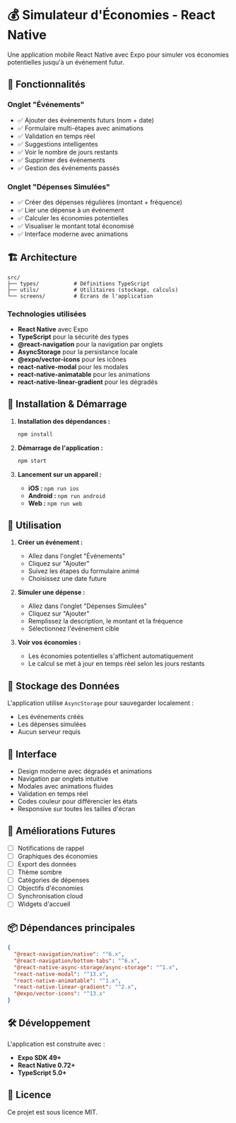 # 💰 Simulateur d'Économies - React Native

Une application mobile React Native avec Expo pour simuler vos économies potentielles jusqu'à un événement futur.

## 🎯 Fonctionnalités

### Onglet "Événements"
- ✅ Ajouter des événements futurs (nom + date)
- ✅ Formulaire multi-étapes avec animations
- ✅ Validation en temps réel
- ✅ Suggestions intelligentes
- ✅ Voir le nombre de jours restants
- ✅ Supprimer des événements
- ✅ Gestion des événements passés

### Onglet "Dépenses Simulées"
- ✅ Créer des dépenses régulières (montant + fréquence)
- ✅ Lier une dépense à un événement
- ✅ Calculer les économies potentielles
- ✅ Visualiser le montant total économisé
- ✅ Interface moderne avec animations

## 🏗️ Architecture

```
src/
├── types/           # Définitions TypeScript
├── utils/           # Utilitaires (stockage, calculs)
└── screens/         # Écrans de l'application
```

### Technologies utilisées
- **React Native** avec Expo
- **TypeScript** pour la sécurité des types
- **@react-navigation** pour la navigation par onglets
- **AsyncStorage** pour la persistance locale
- **@expo/vector-icons** pour les icônes
- **react-native-modal** pour les modales
- **react-native-animatable** pour les animations
- **react-native-linear-gradient** pour les dégradés

## 🚀 Installation & Démarrage

1. **Installation des dépendances :**
   ```bash
   npm install
   ```

2. **Démarrage de l'application :**
   ```bash
   npm start
   ```

3. **Lancement sur un appareil :**
   - **iOS :** `npm run ios`
   - **Android :** `npm run android`
   - **Web :** `npm run web`

## 📱 Utilisation

1. **Créer un événement :**
   - Allez dans l'onglet "Événements"
   - Cliquez sur "Ajouter"
   - Suivez les étapes du formulaire animé
   - Choisissez une date future

2. **Simuler une dépense :**
   - Allez dans l'onglet "Dépenses Simulées"
   - Cliquez sur "Ajouter"
   - Remplissez la description, le montant et la fréquence
   - Sélectionnez l'événement cible

3. **Voir vos économies :**
   - Les économies potentielles s'affichent automatiquement
   - Le calcul se met à jour en temps réel selon les jours restants

## 💾 Stockage des Données

L'application utilise `AsyncStorage` pour sauvegarder localement :
- Les événements créés
- Les dépenses simulées
- Aucun serveur requis

## 🎨 Interface

- Design moderne avec dégradés et animations
- Navigation par onglets intuitive
- Modales avec animations fluides
- Validation en temps réel
- Codes couleur pour différencier les états
- Responsive sur toutes les tailles d'écran

## 🔮 Améliorations Futures

- [ ] Notifications de rappel
- [ ] Graphiques des économies
- [ ] Export des données
- [ ] Thème sombre
- [ ] Catégories de dépenses
- [ ] Objectifs d'économies
- [ ] Synchronisation cloud
- [ ] Widgets d'accueil

## 📦 Dépendances principales

```json
{
  "@react-navigation/native": "^6.x",
  "@react-navigation/bottom-tabs": "^6.x",
  "@react-native-async-storage/async-storage": "^1.x",
  "react-native-modal": "^13.x",
  "react-native-animatable": "^1.x",
  "react-native-linear-gradient": "^2.x",
  "@expo/vector-icons": "^13.x"
}
```

## 🛠️ Développement

L'application est construite avec :
- **Expo SDK 49+**
- **React Native 0.72+**
- **TypeScript 5.0+**

## 📄 Licence

Ce projet est sous licence MIT. 